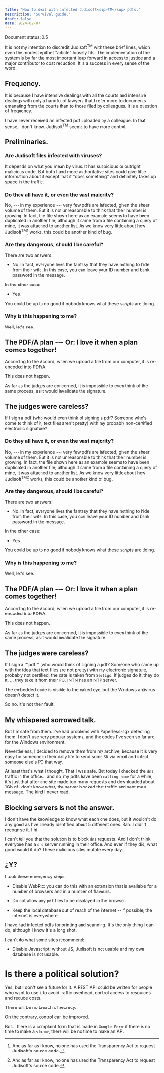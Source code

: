 ```yaml
---
Title: "How to deal with infected Judisoft<sup>TM</sup> pdfs."
Description: "Survival guide."
draft: false
date: 2024-02-07
---
```


Document status: 0.5

It is not my intention to discredit Judisoft<sup>TM</sup> with these brief lines, which even the modest epithet "article" loosely fits. The implementation of the system is by far the most important leap forward in access to justice and a major contributor to cost reduction. It is a success in every sense of the word.

## Frequency.

It is because I have intensive dealings with all the courts and intensive dealings with only a handful of lawyers that I refer more to documents emanating from the courts than to those filed by colleagues.  It is a question of frequency.

I have never received an infected pdf uploaded by a colleague. In that sense, I don't know. Judisoft<sup>TM</sup> seems to have more control.

## Preliminaries.

### Are Judisoft files infected with viruses?

It depends on what you mean by virus. It has suspicious or outright malicious code. But both I and more authoritative sites could give little information about it except that it "does something" and definitely takes up space in the traffic.

### Do they all have it, or even the vast majority?

No, --- in my experience --- very few pdfs are infected, given the sheer volume of them. But it is not unreasonable to think that their number is growing. In fact, the file shown here as an example seems to have been duplicated in another file; although it came from a file containing a query of mine, it was attached to another list. As we know very little about how Judisoft<sup>TM</sup>[^1] works, this could be another kind of bug.

### Are they dangerous, should I be careful?

There are two answers:

- No. In fact, everyone lives the fantasy that they have nothing to hide from their wife.  In this case, you can leave your ID number and bank password in the message.

In the other case:

- Yes.

You could be up to no good if nobody knows what these _scripts_ are doing.

### Why is this happening to me?

Well, let's see.

## The PDF/A plan --- Or: I love it when a plan comes together!

According to the Accord, when we upload a file from our computer, it is re-encoded into PDF/A.

This does not happen.

As far as the judges are concerned, it is impossible to even think of the same process, as it would invalidate the signature.

## The judges were careless?

If I sign a pdf (who would even think of signing a pdf? Someone who's come to think of it, text files aren't pretty) with my probably non-certified electronic signature?

### Do they all have it, or even the vast majority?

No, --- in my experience --- very few pdfs are infected, given the sheer volume of them. But it is not unreasonable to think that their number is growing. In fact, the file shown here as an example seems to have been duplicated in another file; although it came from a file containing a query of mine, it was attached to another list. As we know very little about how Judisoft<sup>TM</sup>[^1] works, this could be another kind of bug.

### Are they dangerous, should I be careful?

There are two answers:

- No. In fact, everyone lives the fantasy that they have nothing to hide from their wife.  In this case, you can leave your ID number and bank password in the message.

In the other case:

- Yes.

You could be up to no good if nobody knows what these _scripts_ are doing.

### Why is this happening to me?

Well, let's see.

## The PDF/A plan --- Or: I love it when a plan comes together!

According to the Accord, when we upload a file from our computer, it is re-encoded into PDF/A.

This does not happen.

As far as the judges are concerned, it is impossible to even think of the same process, as it would invalidate the signature.

## The judges were careless?

If I sign a '''pdf''' (who would think of signing a pdf? Someone who came up with the idea that text files are not pretty) with my electronic signature, probably not certified, the date is taken from ```Sectigo```. If judges do it, they do it, ... they take it from their PC. INTN has an NTP server.

The embedded code is visible to the naked eye, but the Windows antivirus doesn't detect it.

So no. It's not their fault.

## My whispered sorrowed talk.

But I'm safe from them. I've had problems with Paperless-ngx detecting them. I don't use very popular systems, and the codes I've seen so far are for the Windows environment.

Nevertheless, I decided to remove them from my archive, because it is very easy for someone in their daily life to send some ``SD`` via email and infect someone else's PC that way.

At least that's what I thought. That I was safe. But today I checked the ```dns``` traffic in the office... and no, my pdfs have been ```calling home``` for a while, it's just that after one site made too many requests and downloaded about 1Gb of I don't know what, the server blocked that traffic and sent me a message. The kind I never read.

## Blocking servers is not the answer.

I don't have the knowledge to know what each one does, but it wouldn't do any good as I've already identified about 5 different ones. Bah. I didn't recognise it. I hi

I can't tell you that the solution is to block ```dns``` requests. And I don't think everyone has a ```dns``` server running in their office. And even if they did, what good would it do? These malicious sites mutate every day.

## ¿Y?

I took these emergency steps

- Disable WebRtc: you can do this with an extension that is available for a number of browsers and in a number of flavours.

- Do not allow any ```pdf``` files to be displayed in the browser.

- Keep the local database out of reach of the internet -- if possible; the internet is everywhere.

I have had infected pdfs for printing and scanning. It's the only thing I can do, although I know it's a long shot.

I can't do what some sites recommend:

- Disable Javascript: without JS, Judisoft is not usable and my own database is not usable.

# Is there a political solution?

Yes, but I don't see a future for it. A REST API could be written for people who want to use it to avoid traffic overhead, control access to resources and reduce costs.

There will be no breach of secrecy.

On the contrary, control can be improved.

But... there is a complaint form that is made in ```Google Form```; if there is no time to make a ```<form>```, there will be no time to make an API.

[^1]: And as far as I know, no one has used the Transparency Act to request Judisoft's source code.
